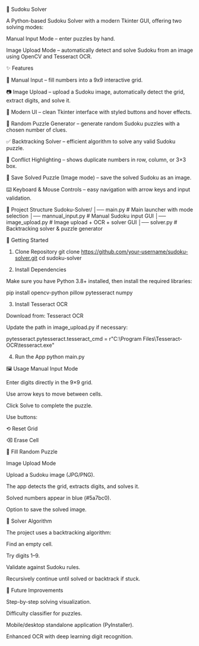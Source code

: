 🧩 Sudoku Solver

A Python-based Sudoku Solver with a modern Tkinter GUI, offering two solving modes:

Manual Input Mode – enter puzzles by hand.

Image Upload Mode – automatically detect and solve Sudoku from an image using OpenCV and Tesseract OCR.

✨ Features

🔢 Manual Input – fill numbers into a 9x9 interactive grid.

📷 Image Upload – upload a Sudoku image, automatically detect the grid, extract digits, and solve it.

🎨 Modern UI – clean Tkinter interface with styled buttons and hover effects.

🎲 Random Puzzle Generator – generate random Sudoku puzzles with a chosen number of clues.

✅ Backtracking Solver – efficient algorithm to solve any valid Sudoku puzzle.

📌 Conflict Highlighting – shows duplicate numbers in row, column, or 3×3 box.

💾 Save Solved Puzzle (Image mode) – save the solved Sudoku as an image.

⌨️ Keyboard & Mouse Controls – easy navigation with arrow keys and input validation.

📂 Project Structure
Sudoku-Solver/
│── main.py              # Main launcher with mode selection
│── mannual_input.py     # Manual Sudoku input GUI
│── image_upload.py      # Image upload + OCR + solver GUI
│── solver.py            # Backtracking solver & puzzle generator

🚀 Getting Started
1. Clone Repository
git clone https://github.com/your-username/sudoku-solver.git
cd sudoku-solver

2. Install Dependencies

Make sure you have Python 3.8+ installed, then install the required libraries:

pip install opencv-python pillow pytesseract numpy

3. Install Tesseract OCR

Download from: Tesseract OCR

Update the path in image_upload.py if necessary:

pytesseract.pytesseract.tesseract_cmd = r"C:\Program Files\Tesseract-OCR\tesseract.exe"

4. Run the App
python main.py

🖼️ Usage
Manual Input Mode

Enter digits directly in the 9×9 grid.

Use arrow keys to move between cells.

Click Solve to complete the puzzle.

Use buttons:

⟲ Reset Grid

⌫ Erase Cell

🎲 Fill Random Puzzle

Image Upload Mode

Upload a Sudoku image (JPG/PNG).

The app detects the grid, extracts digits, and solves it.

Solved numbers appear in blue (#5a7bc0).

Option to save the solved image.

🧮 Solver Algorithm

The project uses a backtracking algorithm:

Find an empty cell.

Try digits 1–9.

Validate against Sudoku rules.

Recursively continue until solved or backtrack if stuck.

🎯 Future Improvements

Step-by-step solving visualization.

Difficulty classifier for puzzles.

Mobile/desktop standalone application (PyInstaller).

Enhanced OCR with deep learning digit recognition.
